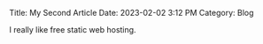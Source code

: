 Title: My Second Article
Date: 2023-02-02 3:12 PM
Category: Blog

I really like free static web hosting.
